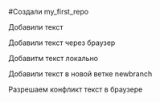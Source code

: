 ﻿#Создали my_first_repo

Добавили текст

Добавили текст через браузер

Добавитм текст локально

Добавили текст в новой ветке newbranch

Разрешаем конфликт текст в браузере


